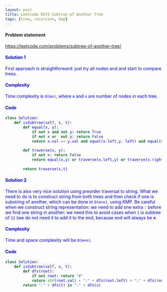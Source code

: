 ```yaml
---
layout: post
title: Leetcode 0572 Subtree of Another Tree
tags: [tree, recursion, kmp]
---
```


#### Problem statement

<a href="https://leetcode.com/problems/subtree-of-another-tree/"> <font color = blue>https://leetcode.com/problems/subtree-of-another-tree/

#### Solution 1
First approach is straightforward: just try all nodes and and start to compare trees.

#### Complexity
Time complexity is `O(mn)`, where `m` and `n` are number of nodes in each tree.

#### Code
```python
class Solution:
    def isSubtree(self, s, t):
        def equal(x, y):
            if not x and not y: return True
            if not x or  not y: return False
            return x.val == y.val and equal(x.left,y. left) and equal(x.right, y.right)
        
        def traverse(x, y):
            if not x: return False
            return equal(x,y) or traverse(x.left,y) or traverse(x.right,y)
        
        return traverse(s,t)
```

#### Solution 2
There is also very nice solution using preorder traversal to string. What we need to do is to construct string from both trees and then check if one is substring of another, which can be done in `O(m+n)`, using KMP. Be careful when we construct string representation: we need to add one extra `:` before we find one string in another: we need this to avoid cases when `1` is subtree of `12` (we do not need it to add it to the end, because end will always be `#`.

#### Complexity
Time and space complexity will be `O(m+n)`.

#### Code
```python
class Solution:
    def isSubtree(self, s, t):
        def dfs(root):
            if not root: return "#"
            return str(root.val) + ":" + dfs(root.left) + ":" + dfs(root.right)
        return ":" + dfs(t) in ":" + dfs(s)
```

